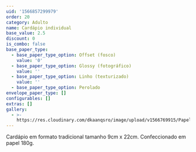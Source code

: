 ```yaml
---
uid: '1566857299979'
order: 20
category: Adulto
name: Cardápio individual
base_value: 2.5
discount: 0
is_combo: false
base_paper_type:
  - base_paper_type_option: Offset (fosco)
    value: '0'
  - base_paper_type_option: Glossy (fotográfico)
    value: ''
  - base_paper_type_option: Linho (texturizado)
    value: ''
  - base_paper_type_option: Perolado
envelope_paper_type: []
configurables: []
extras: []
gallery:
  - >-
    https://res.cloudinary.com/dkaanqsro/image/upload/v1566769915/Papelaria%20adulto/Menu_individual_1_z9smqg.jpg
---
```


Cardápio em formato tradicional tamanho 9cm x 22cm. Confeccionado em papel
180g.
